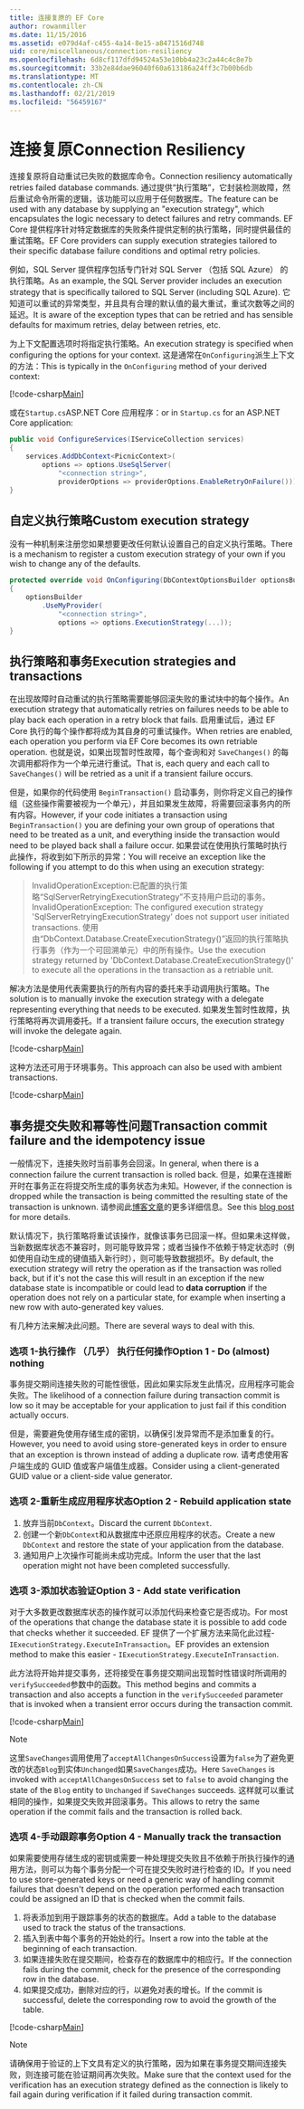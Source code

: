```yaml
---
title: 连接复原的 EF Core
author: rowanmiller
ms.date: 11/15/2016
ms.assetid: e079d4af-c455-4a14-8e15-a8471516d748
uid: core/miscellaneous/connection-resiliency
ms.openlocfilehash: 6d8cf117dfd94524a53e10bb4a23c2a44c4c8e7b
ms.sourcegitcommit: 33b2e84dae96040f60a613186a24ff3c7b00b6db
ms.translationtype: MT
ms.contentlocale: zh-CN
ms.lasthandoff: 02/21/2019
ms.locfileid: "56459167"
---
```

# <a name="connection-resiliency"></a><span data-ttu-id="e6367-102">连接复原</span><span class="sxs-lookup"><span data-stu-id="e6367-102">Connection Resiliency</span></span>

<span data-ttu-id="e6367-103">连接复原将自动重试已失败的数据库命令。</span><span class="sxs-lookup"><span data-stu-id="e6367-103">Connection resiliency automatically retries failed database commands.</span></span> <span data-ttu-id="e6367-104">通过提供“执行策略”，它封装检测故障，然后重试命令所需的逻辑，该功能可以应用于任何数据库。</span><span class="sxs-lookup"><span data-stu-id="e6367-104">The feature can be used with any database by supplying an "execution strategy", which encapsulates the logic necessary to detect failures and retry commands.</span></span> <span data-ttu-id="e6367-105">EF Core 提供程序针对特定数据库的失败条件提供定制的执行策略，同时提供最佳的重试策略。</span><span class="sxs-lookup"><span data-stu-id="e6367-105">EF Core providers can supply execution strategies tailored to their specific database failure conditions and optimal retry policies.</span></span>

<span data-ttu-id="e6367-106">例如，SQL Server 提供程序包括专门针对 SQL Server （包括 SQL Azure） 的执行策略。</span><span class="sxs-lookup"><span data-stu-id="e6367-106">As an example, the SQL Server provider includes an execution strategy that is specifically tailored to SQL Server (including SQL Azure).</span></span> <span data-ttu-id="e6367-107">它知道可以重试的异常类型，并且具有合理的默认值的最大重试，重试次数等之间的延迟。</span><span class="sxs-lookup"><span data-stu-id="e6367-107">It is aware of the exception types that can be retried and has sensible defaults for maximum retries, delay between retries, etc.</span></span>

<span data-ttu-id="e6367-108">为上下文配置选项时将指定执行策略。</span><span class="sxs-lookup"><span data-stu-id="e6367-108">An execution strategy is specified when configuring the options for your context.</span></span> <span data-ttu-id="e6367-109">这是通常在`OnConfiguring`派生上下文的方法：</span><span class="sxs-lookup"><span data-stu-id="e6367-109">This is typically in the `OnConfiguring` method of your derived context:</span></span>

[!code-csharp[Main](../../../samples/core/Miscellaneous/ConnectionResiliency/Program.cs#OnConfiguring)]

<span data-ttu-id="e6367-110">或在`Startup.cs`ASP.NET Core 应用程序：</span><span class="sxs-lookup"><span data-stu-id="e6367-110">or in `Startup.cs` for an ASP.NET Core application:</span></span>

``` csharp
public void ConfigureServices(IServiceCollection services)
{
    services.AddDbContext<PicnicContext>(
        options => options.UseSqlServer(
            "<connection string>",
            providerOptions => providerOptions.EnableRetryOnFailure()));
}
```

## <a name="custom-execution-strategy"></a><span data-ttu-id="e6367-111">自定义执行策略</span><span class="sxs-lookup"><span data-stu-id="e6367-111">Custom execution strategy</span></span>

<span data-ttu-id="e6367-112">没有一种机制来注册您如果想要更改任何默认设置自己的自定义执行策略。</span><span class="sxs-lookup"><span data-stu-id="e6367-112">There is a mechanism to register a custom execution strategy of your own if you wish to change any of the defaults.</span></span>

``` csharp
protected override void OnConfiguring(DbContextOptionsBuilder optionsBuilder)
{
    optionsBuilder
        .UseMyProvider(
            "<connection string>",
            options => options.ExecutionStrategy(...));
}
```

## <a name="execution-strategies-and-transactions"></a><span data-ttu-id="e6367-113">执行策略和事务</span><span class="sxs-lookup"><span data-stu-id="e6367-113">Execution strategies and transactions</span></span>

<span data-ttu-id="e6367-114">在出现故障时自动重试的执行策略需要能够回滚失败的重试块中的每个操作。</span><span class="sxs-lookup"><span data-stu-id="e6367-114">An execution strategy that automatically retries on failures needs to be able to play back each operation in a retry block that fails.</span></span> <span data-ttu-id="e6367-115">启用重试后，通过 EF Core 执行的每个操作都将成为其自身的可重试操作。</span><span class="sxs-lookup"><span data-stu-id="e6367-115">When retries are enabled, each operation you perform via EF Core becomes its own retriable operation.</span></span> <span data-ttu-id="e6367-116">也就是说，如果出现暂时性故障，每个查询和对 `SaveChanges()` 的每次调用都将作为一个单元进行重试。</span><span class="sxs-lookup"><span data-stu-id="e6367-116">That is, each query and each call to `SaveChanges()` will be retried as a unit if a transient failure occurs.</span></span>

<span data-ttu-id="e6367-117">但是，如果你的代码使用 `BeginTransaction()` 启动事务，则你将定义自己的操作组（这些操作需要被视为一个单元），并且如果发生故障，将需要回滚事务内的所有内容。</span><span class="sxs-lookup"><span data-stu-id="e6367-117">However, if your code initiates a transaction using `BeginTransaction()` you are defining your own group of operations that need to be treated as a unit, and everything inside the transaction would need to be played back shall a failure occur.</span></span> <span data-ttu-id="e6367-118">如果尝试在使用执行策略时执行此操作，将收到如下所示的异常：</span><span class="sxs-lookup"><span data-stu-id="e6367-118">You will receive an exception like the following if you attempt to do this when using an execution strategy:</span></span>

> <span data-ttu-id="e6367-119">InvalidOperationException:已配置的执行策略“SqlServerRetryingExecutionStrategy”不支持用户启动的事务。</span><span class="sxs-lookup"><span data-stu-id="e6367-119">InvalidOperationException: The configured execution strategy 'SqlServerRetryingExecutionStrategy' does not support user initiated transactions.</span></span> <span data-ttu-id="e6367-120">使用由“DbContext.Database.CreateExecutionStrategy()”返回的执行策略执行事务（作为一个可回溯单元）中的所有操作。</span><span class="sxs-lookup"><span data-stu-id="e6367-120">Use the execution strategy returned by 'DbContext.Database.CreateExecutionStrategy()' to execute all the operations in the transaction as a retriable unit.</span></span>

<span data-ttu-id="e6367-121">解决方法是使用代表需要执行的所有内容的委托来手动调用执行策略。</span><span class="sxs-lookup"><span data-stu-id="e6367-121">The solution is to manually invoke the execution strategy with a delegate representing everything that needs to be executed.</span></span> <span data-ttu-id="e6367-122">如果发生暂时性故障，执行策略将再次调用委托。</span><span class="sxs-lookup"><span data-stu-id="e6367-122">If a transient failure occurs, the execution strategy will invoke the delegate again.</span></span>

[!code-csharp[Main](../../../samples/core/Miscellaneous/ConnectionResiliency/Program.cs#ManualTransaction)]

<span data-ttu-id="e6367-123">这种方法还可用于环境事务。</span><span class="sxs-lookup"><span data-stu-id="e6367-123">This approach can also be used with ambient transactions.</span></span>

[!code-csharp[Main](../../../samples/core/Miscellaneous/ConnectionResiliency/Program.cs#AmbientTransaction)]

## <a name="transaction-commit-failure-and-the-idempotency-issue"></a><span data-ttu-id="e6367-124">事务提交失败和幂等性问题</span><span class="sxs-lookup"><span data-stu-id="e6367-124">Transaction commit failure and the idempotency issue</span></span>

<span data-ttu-id="e6367-125">一般情况下，连接失败时当前事务会回滚。</span><span class="sxs-lookup"><span data-stu-id="e6367-125">In general, when there is a connection failure the current transaction is rolled back.</span></span> <span data-ttu-id="e6367-126">但是，如果在连接断开时在事务正在将提交所生成的事务状态为未知。</span><span class="sxs-lookup"><span data-stu-id="e6367-126">However, if the connection is dropped while the transaction is being committed the resulting state of the transaction is unknown.</span></span> <span data-ttu-id="e6367-127">请参阅此[博客文章](https://blogs.msdn.com/b/adonet/archive/2013/03/11/sql-database-connectivity-and-the-idempotency-issue.aspx)的更多详细信息。</span><span class="sxs-lookup"><span data-stu-id="e6367-127">See this [blog post](https://blogs.msdn.com/b/adonet/archive/2013/03/11/sql-database-connectivity-and-the-idempotency-issue.aspx) for more details.</span></span>

<span data-ttu-id="e6367-128">默认情况下，执行策略将重试该操作，就像该事务已回滚一样。但如果未这样做，当新数据库状态不兼容时，则可能导致异常；或者当操作不依赖于特定状态时（例如使用自动生成的键值插入新行时），则可能导致数据损坏。</span><span class="sxs-lookup"><span data-stu-id="e6367-128">By default, the execution strategy will retry the operation as if the transaction was rolled back, but if it's not the case this will result in an exception if the new database state is incompatible or could lead to **data corruption** if the operation does not rely on a particular state, for example when inserting a new row with auto-generated key values.</span></span>

<span data-ttu-id="e6367-129">有几种方法来解决此问题。</span><span class="sxs-lookup"><span data-stu-id="e6367-129">There are several ways to deal with this.</span></span>

### <a name="option-1---do-almost-nothing"></a><span data-ttu-id="e6367-130">选项 1-执行操作 （几乎） 执行任何操作</span><span class="sxs-lookup"><span data-stu-id="e6367-130">Option 1 - Do (almost) nothing</span></span>

<span data-ttu-id="e6367-131">事务提交期间连接失败的可能性很低，因此如果实际发生此情况，应用程序可能会失败。</span><span class="sxs-lookup"><span data-stu-id="e6367-131">The likelihood of a connection failure during transaction commit is low so it may be acceptable for your application to just fail if this condition actually occurs.</span></span>

<span data-ttu-id="e6367-132">但是，需要避免使用存储生成的密钥，以确保引发异常而不是添加重复的行。</span><span class="sxs-lookup"><span data-stu-id="e6367-132">However, you need to avoid using store-generated keys in order to ensure that an exception is thrown instead of adding a duplicate row.</span></span> <span data-ttu-id="e6367-133">请考虑使用客户端生成的 GUID 值或客户端值生成器。</span><span class="sxs-lookup"><span data-stu-id="e6367-133">Consider using a client-generated GUID value or a client-side value generator.</span></span>

### <a name="option-2---rebuild-application-state"></a><span data-ttu-id="e6367-134">选项 2-重新生成应用程序状态</span><span class="sxs-lookup"><span data-stu-id="e6367-134">Option 2 - Rebuild application state</span></span>

1. <span data-ttu-id="e6367-135">放弃当前`DbContext`。</span><span class="sxs-lookup"><span data-stu-id="e6367-135">Discard the current `DbContext`.</span></span>
2. <span data-ttu-id="e6367-136">创建一个新`DbContext`和从数据库中还原应用程序的状态。</span><span class="sxs-lookup"><span data-stu-id="e6367-136">Create a new `DbContext` and restore the state of your application from the database.</span></span>
3. <span data-ttu-id="e6367-137">通知用户上次操作可能尚未成功完成。</span><span class="sxs-lookup"><span data-stu-id="e6367-137">Inform the user that the last operation might not have been completed successfully.</span></span>

### <a name="option-3---add-state-verification"></a><span data-ttu-id="e6367-138">选项 3-添加状态验证</span><span class="sxs-lookup"><span data-stu-id="e6367-138">Option 3 - Add state verification</span></span>

<span data-ttu-id="e6367-139">对于大多数更改数据库状态的操作就可以添加代码来检查它是否成功。</span><span class="sxs-lookup"><span data-stu-id="e6367-139">For most of the operations that change the database state it is possible to add code that checks whether it succeeded.</span></span> <span data-ttu-id="e6367-140">EF 提供了一个扩展方法来简化此过程- `IExecutionStrategy.ExecuteInTransaction`。</span><span class="sxs-lookup"><span data-stu-id="e6367-140">EF provides an extension method to make this easier - `IExecutionStrategy.ExecuteInTransaction`.</span></span>

<span data-ttu-id="e6367-141">此方法将开始并提交事务，还将接受在事务提交期间出现暂时性错误时所调用的 `verifySucceeded`参数中的函数。</span><span class="sxs-lookup"><span data-stu-id="e6367-141">This method begins and commits a transaction and also accepts a function in the `verifySucceeded` parameter that is invoked when a transient error occurs during the transaction commit.</span></span>

[!code-csharp[Main](../../../samples/core/Miscellaneous/ConnectionResiliency/Program.cs#Verification)]

> [!NOTE]
> <span data-ttu-id="e6367-142">这里`SaveChanges`调用使用了`acceptAllChangesOnSuccess`设置为`false`为了避免更改的状态`Blog`到实体`Unchanged`如果`SaveChanges`成功。</span><span class="sxs-lookup"><span data-stu-id="e6367-142">Here `SaveChanges` is invoked with `acceptAllChangesOnSuccess` set to `false` to avoid changing the state of the `Blog` entity to `Unchanged` if `SaveChanges` succeeds.</span></span> <span data-ttu-id="e6367-143">这样就可以重试相同的操作，如果提交失败并回滚事务。</span><span class="sxs-lookup"><span data-stu-id="e6367-143">This allows to retry the same operation if the commit fails and the transaction is rolled back.</span></span>

### <a name="option-4---manually-track-the-transaction"></a><span data-ttu-id="e6367-144">选项 4-手动跟踪事务</span><span class="sxs-lookup"><span data-stu-id="e6367-144">Option 4 - Manually track the transaction</span></span>

<span data-ttu-id="e6367-145">如果需要使用存储生成的密钥或需要一种处理提交失败且不依赖于所执行操作的通用方法，则可以为每个事务分配一个可在提交失败时进行检查的 ID。</span><span class="sxs-lookup"><span data-stu-id="e6367-145">If you need to use store-generated keys or need a generic way of handling commit failures that doesn't depend on the operation performed each transaction could be assigned an ID that is checked when the commit fails.</span></span>

1. <span data-ttu-id="e6367-146">将表添加到用于跟踪事务的状态的数据库。</span><span class="sxs-lookup"><span data-stu-id="e6367-146">Add a table to the database used to track the status of the transactions.</span></span>
2. <span data-ttu-id="e6367-147">插入到表中每个事务的开始处的行。</span><span class="sxs-lookup"><span data-stu-id="e6367-147">Insert a row into the table at the beginning of each transaction.</span></span>
3. <span data-ttu-id="e6367-148">如果连接失败在提交期间，检查存在的数据库中的相应行。</span><span class="sxs-lookup"><span data-stu-id="e6367-148">If the connection fails during the commit, check for the presence of the corresponding row in the database.</span></span>
4. <span data-ttu-id="e6367-149">如果提交成功，删除对应的行，以避免对表的增长。</span><span class="sxs-lookup"><span data-stu-id="e6367-149">If the commit is successful, delete the corresponding row to avoid the growth of the table.</span></span>

[!code-csharp[Main](../../../samples/core/Miscellaneous/ConnectionResiliency/Program.cs#Tracking)]

> [!NOTE]
> <span data-ttu-id="e6367-150">请确保用于验证的上下文具有定义的执行策略，因为如果在事务提交期间连接失败，则连接可能在验证期间再次失败。</span><span class="sxs-lookup"><span data-stu-id="e6367-150">Make sure that the context used for the verification has an execution strategy defined as the connection is likely to fail again during verification if it failed during transaction commit.</span></span>
